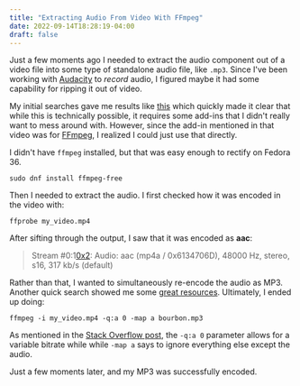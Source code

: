 ```yaml
---
title: "Extracting Audio From Video With FFmpeg"
date: 2022-09-14T18:28:19-04:00
draft: false
---
```


Just a few moments ago I needed to extract the audio component out of a video file into some type of standalone audio file, like `.mp3`. Since I've been working with [Audacity](https://www.audacityteam.org/) to _record_ audio, I figured maybe it had some capability for ripping it out of video.

My initial searches gave me results like [this](https://www.youtube.com/watch?v=SP8IONsqMVk) which quickly made it clear that while this is technically possible, it requires some add-ins that I didn't really want to mess around with. However, since the add-in mentioned in that video was for [FFmpeg](https://ffmpeg.org/), I realized I could just use that directly.

I didn't have `ffmpeg` installed, but that was easy enough to rectify on Fedora 36.

```shell
sudo dnf install ffmpeg-free
```

Then I needed to extract the audio. I first checked how it was encoded in the video with:

```shell
ffprobe my_video.mp4
```

After sifting through the output, I saw that it was encoded as **aac**:

> Stream #0:1[0x2](eng): Audio: aac (mp4a / 0x6134706D), 48000 Hz, stereo, s16, 317 kb/s (default)

Rather than that, I wanted to simultaneously re-encode the audio as MP3. Another quick search showed me some [great resources](https://stackoverflow.com/questions/9913032/how-can-i-extract-audio-from-video-with-ffmpeg). Ultimately, I ended up doing:

```shell
ffmpeg -i my_video.mp4 -q:a 0 -map a bourbon.mp3
```

As mentioned in the [Stack Overflow post](https://stackoverflow.com/a/36324719), the `-q:a 0` parameter allows for a variable bitrate while while `-map a` says to ignore everything else except the audio.

Just a few moments later, and my MP3 was successfully encoded.
